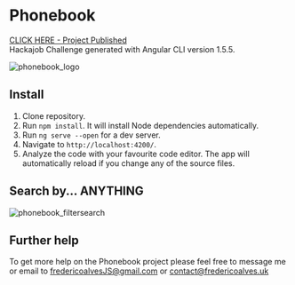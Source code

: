 # Phonebook

[CLICK HERE - Project Published](http://fredericoalves.uk/phonebook/) <br>
Hackajob Challenge generated with Angular CLI version 1.5.5.

![phonebook_logo](https://user-images.githubusercontent.com/31135848/34066840-d782c26e-e20d-11e7-9a30-a83f115c6363.png)


## Install
1. Clone repository. <br>
2. Run `npm install`. It will install Node dependencies automatically.
3. Run `ng serve --open` for a dev server.
4. Navigate to `http://localhost:4200/`.
5. Analyze the code with your favourite code editor. The app will automatically reload if you change any of the source files.

## Search by... ANYTHING
![phonebook_filtersearch](https://user-images.githubusercontent.com/31135848/34066813-4a432e3e-e20d-11e7-8f46-c0df5aa4a7a4.png)

## Further help

To get more help on the Phonebook project please feel free to message me or email to fredericoalvesJS@gmail.com or contact@fredericoalves.uk
